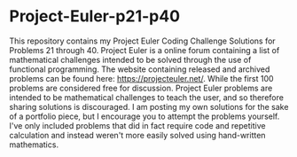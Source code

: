 # Project-Euler-p21-p40
This repository contains my Project Euler Coding Challenge Solutions for Problems 21 through 40. 
Project Euler is a online forum containing a list of mathematical challenges intended to be solved through the use of functional programming. The website containing released and archived problems can be found here: https://projecteuler.net/. While the first 100 problems are considered free for discussion. Project Euler problems are intended to be mathematical challenges to teach the user, and so therefore sharing solutions is discouraged. I am posting my own solutions for the sake of a portfolio piece, but I encourage you to attempt the problems yourself. I've only included problems that did in fact require code and repetitive calculation and instead weren't more easily solved using hand-written mathematics.

